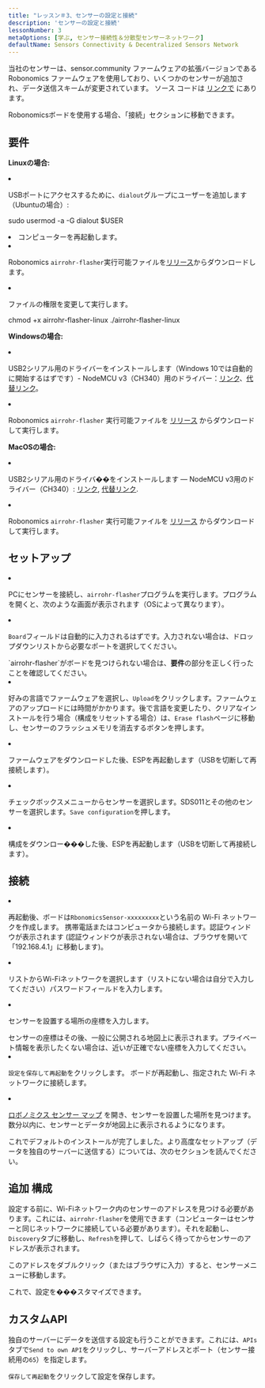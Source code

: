 ```yaml
---
title: "レッスン＃3、センサーの設定と接続"
description: 'センサーの設定と接続'
lessonNumber: 3
metaOptions: [学ぶ, センサー接続性＆分散型センサーネットワーク]
defaultName: Sensors Connectivity & Decentralized Sensors Network
---
```


当社のセンサーは、sensor.community ファームウェアの拡張バージョンである Robonomics ファームウェアを使用しており、いくつかのセンサーが追加され、データ送信スキームが変更されています。 ソース コードは [リンクで](https://github.com/LoSk-p/sensors-software/tree/master/airrohr-firmware) にあります。

Robonomicsボードを使用する場合、「接続」セクションに移動できます。

## 要件

**Linuxの場合:**

<List type="numbers">

<li>

USBポートにアクセスするために、`dialout`グループにユーザーを追加します（Ubuntuの場合）:

<LessonCodeWrapper language="bash" noLines>sudo usermod -a -G dialout $USER</LessonCodeWrapper>

</li>

<li>コンピューターを再起動します。</li>

<li>

Robonomics `airrohr-flasher`実行可能ファイルを[リリース](https://github.com/airalab/sensors-connectivity/releases)からダウンロードします。

</li>

<li>

ファイルの権限を変更して実行します。

<LessonCodeWrapper language="bash">chmod +x airrohr-flasher-linux
./airrohr-flasher-linux</LessonCodeWrapper>


</li>

</List>


**Windowsの場合:**

<List type="numbers">

<li>

USB2シリアル用のドライバーをインストールします（Windows 10では自動的に開始するはずです）- NodeMCU v3（CH340）用のドライバー：[リンク](http://www.wch.cn/downloads/file/5.html)、[代替リンク](https://d.inf.re/luftdaten/CH341SER.ZIP)。 

</li>

<li>

Robonomics `airrohr-flasher` 実行可能ファイルを [リリース](https://github.com/airalab/sensors-connectivity/releases) からダウンロードして実行します。

</li>

</List>

**MacOSの場合:**

<List type="numbers">

<li>

USB2シリアル用のドライバ��をインストールします — NodeMCU v3用のドライバー（CH340）: [リンク](http://www.wch.cn/downloads/file/178.html), [代替リンク](https://d.inf.re/luftdaten/CH341SER_MAC.ZIP).

</li>

<li>

Robonomics `airrohr-flasher` 実行可能ファイルを [リリース](https://github.com/airalab/sensors-connectivity/releases) からダウンロードして実行します。

</li>

</List>


## セットアップ

<List type="numbers">

<li>

PCにセンサーを接続し、`airrohr-flasher`プログラムを実行します。プログラムを開くと、次のような画面が表示されます（OSによって異なります）。

<LessonImages imageClasses="mb" src="sensors-connectivity-course/lesson-3-0.png" alt="tutorial image"/>

</li>

<li>

`Board`フィールドは自動的に入力されるはずです。入力されない場合は、ドロップダウンリストから必要なポートを選択してください。

<RoboAcademyNote type="okay" title="INFO">
`airrohr-flasher`がボードを見つけられない場合は、<b>要件</b>の部分を正しく行ったことを確認してください。
</RoboAcademyNote>

</li>

<li>

好みの言語でファームウェアを選択し、`Upload`をクリックします。ファームウェアのアップロードには時間がかかります。後で言語を変更したり、クリアなインストールを行う場合（構成をリセットする場合）は、`Erase flash`ページに移動し、センサーのフラッシュメモリを消去するボタンを押します。

</li>

<li>

ファームウェアをダウンロードした後、ESPを再起動します（USBを切断して再接続します）。

</li>

<li>

チェックボックスメニューからセンサーを選択します。SDS011とその他のセンサーを選択します。`Save configuration`を押します。

</li>

<li>

構成をダウンロー���した後、ESPを再起動します（USBを切断して再接続します）。

</li>

</List>

## 接続

<List type="numbers">

<li>

再起動後、ボードは`RbonomicsSensor-xxxxxxxxx`という名前の Wi-Fi ネットワークを作成します。 携帯電話またはコンピュータから接続します。認証ウィンドウが表示されます (認証ウィンドウが表示されない場合は、ブラウザを開いて「192.168.4.1」に移動します)。

</li>

<li>

リストからWi-Fiネットワークを選択します（リストにない場合は自分で入力してください）パスワードフィールドを入力します。

</li>

<li>

センサーを設置する場所の座標を入力します。

<RoboAcademyNote type="warning" title="WARNING">
センサーの座標はその後、一般に公開される地図上に表示されます。プライベート情報を表示したくない場合は、近いが正確でない座標を入力してください。
</RoboAcademyNote>

<LessonImages src="sensors-connectivity-course/lesson-3-1.png" alt="tutorial image"/>

</li>

<li>

`設定を保存して再起動`をクリックします。 ボードが再起動し、指定された Wi-Fi ネットワークに接続します。

</li>

<li>

[ロボノミクス センサー マップ](https://sensors.robonomics.network/#/) を開き、センサーを設置した場所を見つけます。 数分以内に、センサーとデータが地図上に表示されるようになります。


<LessonImages src="sensors-connectivity-course/lesson-3-2.jpg" alt="tutorial image"/>

</li>

</List>

これでデフォルトのインストールが完了しました。より高度なセットアップ（データを独自のサーバーに送信する）については、次のセクションを読んでください。

## 追加 構成

設定する前に、Wi-Fiネットワーク内のセンサーのアドレスを見つける必要があります。これには、`airrohr-flasher`を使用できます（コンピューターはセンサーと同じネットワークに接続している必要があります）。それを起動し、`Discovery`タブに移動し、`Refresh`を押して、しばらく待ってからセンサーのアドレスが表示されます。

<LessonImages imageClasses="mb" src="sensors-connectivity-course/lesson-3-3.png" alt="tutorial image"/>

このアドレスをダブルクリック（またはブラウザに入力）すると、センサーメニューに移動します。

<LessonImages imageClasses="mb" src="sensors-connectivity-course/lesson-3-4.png" alt="tutorial image"/>

これで、設定を���スタマイズできます。


## カスタムAPI

独自のサーバーにデータを送信する設定も行うことができます。これには、`APIs`タブで`Send to own API`をクリックし、サーバーアドレスとポート（センサー接続用の`65`）を指定します。

<LessonImages imageClasses="mb" src="sensors-connectivity-course/lesson-3-6.png" alt="tutorial image"/>

`保存して再起動`をクリックして設定を保存します。